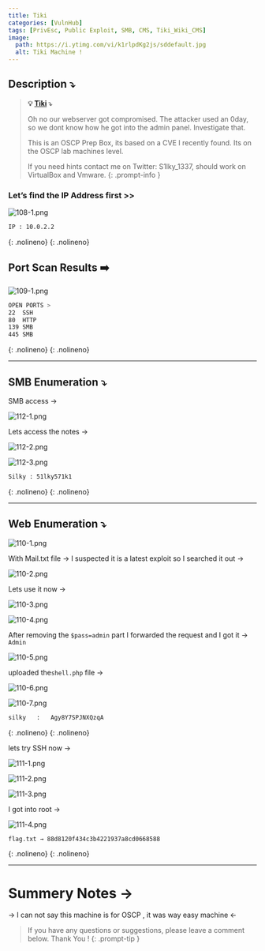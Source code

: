 ```yaml
---
title: Tiki
categories: [VulnHub]
tags: [PrivEsc, Public Exploit, SMB, CMS, Tiki_Wiki_CMS]
image:
  path: https://i.ytimg.com/vi/k1rlpdKg2js/sddefault.jpg
  alt: Tiki Machine !
---
```


## **Description ⤵️**


>**💡 [Tiki](https://vulnhub.com/entry/tiki-1,525/) ⤵️**
>
>Oh no our webserver got compromised. The attacker used an 0day, so we dont know how he got into the admin panel. Investigate that.
>
>This is an OSCP Prep Box, its based on a CVE I recently found. Its on the OSCP lab machines level.
>
>If you need hints contact me on Twitter: S1lky_1337, should work on VirtualBox and Vmware.
{: .prompt-info }


### **Let’s find the IP Address first >>**

![108-1.png](/Vulnhub-Files/img/Tiki/108-1.png)

```bash
IP : 10.0.2.2
```
{: .nolineno}
{: .nolineno}

## Port Scan Results ➡️

![109-1.png](/Vulnhub-Files/img/Tiki/109-1.png)

```bash
OPEN PORTS >
22  SSH
80  HTTP
139 SMB
445 SMB
```
{: .nolineno}
{: .nolineno}

---

## SMB Enumeration ⤵️

SMB access →

![112-1.png](/Vulnhub-Files/img/Tiki/112-1.png)

Lets access the notes →

![112-2.png](/Vulnhub-Files/img/Tiki/112-2.png)

![112-3.png](/Vulnhub-Files/img/Tiki/112-3.png)

```bash
Silky : 51lky571k1
```
{: .nolineno}
{: .nolineno}

---

## Web Enumeration ⤵️

![110-1.png](/Vulnhub-Files/img/Tiki/110-1.png)

With Mail.txt file → I suspected it is a latest exploit so I searched it out →

![110-2.png](/Vulnhub-Files/img/Tiki/110-2.png)

Lets use it now →

![110-3.png](/Vulnhub-Files/img/Tiki/110-3.png)

![110-4.png](/Vulnhub-Files/img/Tiki/110-4.png)

After removing the `$pass=admin` part I forwarded the request and I got it → `Admin`

![110-5.png](/Vulnhub-Files/img/Tiki/110-5.png)

uploaded the`shell.php` file →

![110-6.png](/Vulnhub-Files/img/Tiki/110-6.png)

![110-7.png](/Vulnhub-Files/img/Tiki/110-7.png)

```bash
silky   :	Agy8Y7SPJNXQzqA

```
{: .nolineno}
{: .nolineno}

lets try SSH now →

![111-1.png](/Vulnhub-Files/img/Tiki/111-1.png)

![111-2.png](/Vulnhub-Files/img/Tiki/111-2.png)

![111-3.png](/Vulnhub-Files/img/Tiki/111-3.png)

I got into root →

![111-4.png](/Vulnhub-Files/img/Tiki/111-4.png)

```bash
flag.txt → 88d8120f434c3b4221937a8cd0668588
```
{: .nolineno}
{: .nolineno}

---

# **Summery Notes →**

→ I can not say this machine is for OSCP , it was way easy machine ←

> If you have any questions or suggestions, please leave a comment below.
Thank You ! 
{: .prompt-tip }